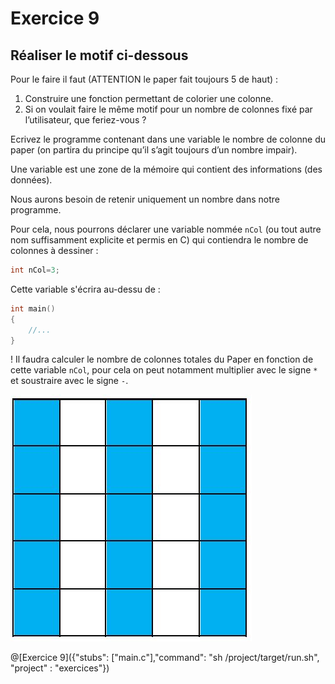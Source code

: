 # Exercice 9

## Réaliser le motif ci-dessous
Pour le faire il faut (ATTENTION le paper fait toujours 5 de haut) :
1. Construire une fonction permettant de colorier une colonne.
2. Si on voulait faire le même motif pour un nombre de colonnes fixé par l’utilisateur, que feriez-vous ?

Ecrivez le programme contenant dans une variable le nombre de colonne du paper (on partira du principe qu’il s’agit toujours d’un nombre impair).

Une variable est une zone de la mémoire qui contient des informations (des données).

Nous aurons besoin de retenir uniquement un nombre dans notre programme.

Pour cela, nous pourrons déclarer une variable nommée `nCol` (ou tout autre nom suffisamment explicite et permis en C) qui contiendra le nombre de colonnes à dessiner :
```C
int nCol=3;
```

Cette variable s'écrira au-dessu de :
```C
int main()
{
    //...
}
```

! Il faudra calculer le nombre de colonnes totales du Paper en fonction de cette variable `nCol`, pour cela on peut notamment multiplier avec le signe `*` et soustraire avec le signe `-`.


![motif](img/ex8.JPG)

@[Exercice 9]({"stubs": ["main.c"],"command": "sh /project/target/run.sh", "project" : "exercices"})
